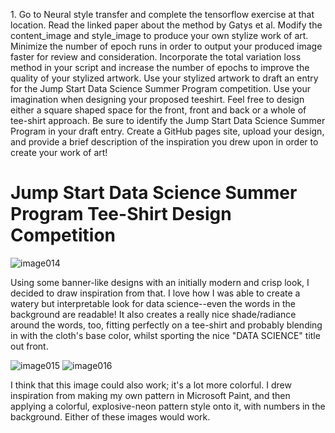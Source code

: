 
1\. Go to Neural style transfer and complete the tensorflow exercise at that location. Read the linked paper about the method by Gatys et al. Modify the content_image and style_image to produce your own stylize work of art. Minimize the number of epoch runs in order to output your produced image faster for review and consideration. Incorporate the total variation loss method in your script and increase the number of epochs to improve the quality of your stylized artwork. Use your stylized artwork to draft an entry for the Jump Start Data Science Summer Program competition. Use your imagination when designing your proposed teeshirt. Feel free to design either a square shaped space for the front, front and back or a whole of tee-shirt approach. Be sure to identify the Jump Start Data Science Summer Program in your draft entry. Create a GitHub pages site, upload your design, and provide a brief description of the inspiration you drew upon in order to create your work of art!

# Jump Start Data Science Summer Program Tee-Shirt Design Competition

![image014](https://github.com/dshuangg/responses/raw/master/image014.png)

Using some banner-like designs with an initially modern and crisp look, I decided to draw inspiration from that. I love how I was able to create a watery but interpretable look for data science--even the words in the background are readable! It also creates a really nice shade/radiance around the words, too, fitting perfectly on a tee-shirt and probably blending in with the cloth's base color, whilst sporting the nice "DATA SCIENCE" title out front.

![image015](https://github.com/dshuangg/responses/raw/master/image015.png)
![image016](https://github.com/dshuangg/responses/raw/master/image016.png)

I think that this image could also work; it's a lot more colorful. I drew inspiration from making my own pattern in Microsoft Paint, and then applying a colorful, explosive-neon pattern style onto it, with numbers in the background. Either of these images would work.
